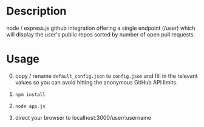 # Description

node / express.js github integration offering a single endpoint (/user) which will display the user's public repos sorted by number of open pull requests.

# Usage

0. copy / rename `default_config.json` to `config.json` and fill in the relevant values so you can avoid hitting the anonymous GitHub API limits.

1. `npm install`

2. `node app.js`

3. direct your browser to localhost:3000/user/:username 

